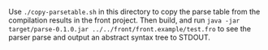 Use `./copy-parsetable.sh` in this directory to copy the parse table from the compilation results in the front project. Then build, and run `java -jar target/parse-0.1.0.jar ../../front/front.example/test.fro` to see the parser parse and output an abstract syntax tree to STDOUT.
